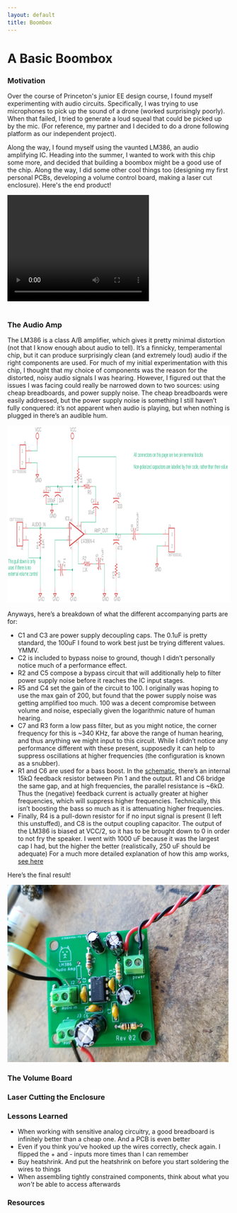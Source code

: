 ```yaml
---
layout: default
title: Boombox
---
```


# A Basic Boombox

### Motivation 

Over the course of Princeton's junior EE design course, I found myself experimenting with audio circuits. Specifically, I was trying to use microphones to pick up the sound of a drone (worked surprisingly poorly). When that failed, I tried to generate a loud squeal that could be picked up by the mic. (For reference, my partner and I decided to do a drone following platform as our independent project). 

Along the way, I found myself using the vaunted LM386, an audio amplifying IC. Heading into the summer, I wanted to work with this chip some more, and decided that building a boombox might be a good use of the chip. Along the way, I did some other cool things too (designing my first personal PCBs, developing a volume control board, making a laser cut enclosure). Here's the end product!

<video width="320" height="240" controls>
  <source src="../../assets/boombox_feeling_good.mp4" type="video/mp4">
Your browser does not support the video tag.
</video> <br> 
<br>

### The Audio Amp

The LM386 is a class A/B amplifier, which gives it pretty minimal distortion (not that I know enough about audio to tell). It’s a finnicky, temperamental chip, but it can produce surprisingly clean (and extremely loud) audio if the right components are used. For much of my initial experimentation with this chip, I thought that my choice of components was the reason for the distorted, noisy audio signals I was hearing. However, I figured out that the issues I was facing could really be narrowed down to two sources: using cheap breadboards, and power supply noise. The cheap breadboards were easily addressed, but the power supply noise is something I still haven’t fully conquered: it’s not apparent when audio is playing, but when nothing is plugged in there’s an audible hum. 

<img src="../../assets/schematic.png" alt="made in Eagle" width="1200" height="400">

Anyways, here’s a breakdown of what the different accompanying parts are for:
* C1 and C3 are power supply decoupling caps. The 0.1uF is pretty standard, the 100uF I found to work best just be trying different values. YMMV. 
* C2 is included to bypass noise to ground, though I didn’t personally notice much of a performance effect. 
* R2 and C5 compose a bypass circuit that will additionally help to filter power supply noise before it reaches the IC input stages. 
* R5 and C4 set the gain of the circuit to 100. I originally was hoping to use the max gain of 200, but found that the power supply noise was getting amplified too much. 100 was a decent compromise between volume and noise, especially given the logarithmic nature of human hearing.
* C7 and R3 form a low pass filter, but as you might notice, the corner frequency for this is ~340 KHz, far above the range of human hearing, and thus anything we might input to this circuit. While I didn’t notice any performance different with these present, supposedly it can help to suppress oscillations at higher frequencies (the configuration is known as a snubber). 
* R1 and C6 are used for a bass boost. In the [schematic]( http://www.ti.com/lit/ds/symlink/lm386.pdf), there’s an internal 15kΩ feedback resistor between Pin 1 and the output. R1 and C6 bridge the same gap, and at high frequencies, the parallel resistance is ~6kΩ. Thus the (negative) feedback current is actually greater at higher frequencies, which will suppress higher frequencies. Technically, this isn’t boosting the bass so much as it is attenuating higher frequencies.
* Finally, R4 is a pull-down resistor for if no input signal is present (I left this unstuffed), and C8 is the output coupling capacitor. The output of the LM386 is biased at VCC/2, so it has to be brought down to 0 in order to not fry the speaker. I went with 1000 uF because it was the largest cap I had, but the higher the better (realistically, 250 uF should be adequate)
For a much more detailed explanation of how this amp works, [see here]( https://www.electrosmash.com/lm386-analysis)

Here’s the final result!

<img src="../../assets/SpeakerBoard.jpg" alt="assembled board" width="500" height="400">


### The Volume Board

### Laser Cutting the Enclosure

### Lessons Learned
* When working with sensitive analog circuitry, a good breadboard is infinitely better than a cheap one. And a PCB is even better
* Even if you think you've hooked up the wires correctly, check again. I flipped the + and - inputs more times than I can remember
* Buy heatshrink. And put the heatshrink on before you start soldering the wires to things
* When assembling tightly constrained components, think about what you *won't* be able to access afterwards

### Resources
